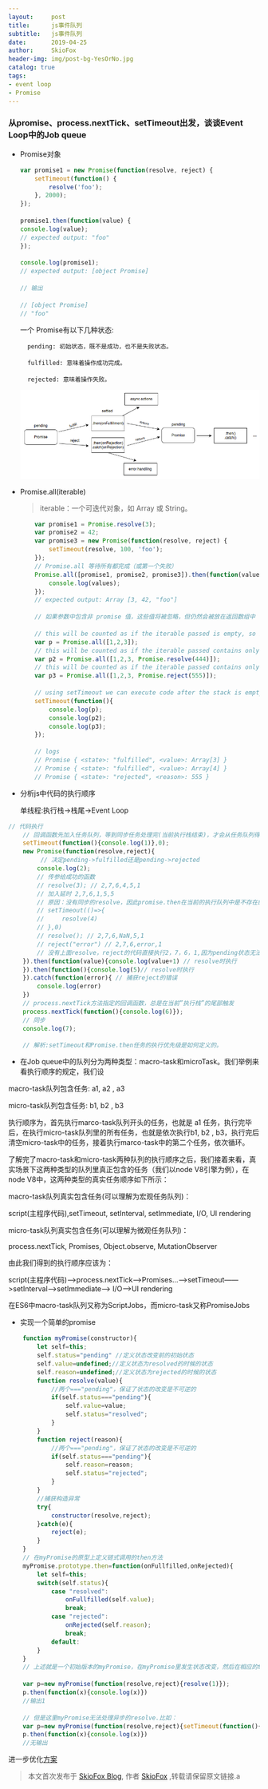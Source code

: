 ```yaml
---
layout:     post
title:      js事件队列
subtitle:   js事件队列
date:       2019-04-25
author:     SkioFox
header-img: img/post-bg-YesOrNo.jpg
catalog: true
tags:
- event loop
- Promise
---
```


### 从promise、process.nextTick、setTimeout出发，谈谈Event Loop中的Job queue

- Promise对象
    ```js
    var promise1 = new Promise(function(resolve, reject) {
        setTimeout(function() {
            resolve('foo');
        }, 2000);
    });

    promise1.then(function(value) {
    console.log(value);
    // expected output: "foo"
    });

    console.log(promise1);
    // expected output: [object Promise]

    // 输出

    // [object Promise]
    // "foo"
    ```
    一个 Promise有以下几种状态:

        pending: 初始状态，既不是成功，也不是失败状态。

        fulfilled: 意味着操作成功完成。

        rejected: 意味着操作失败。

    ![avatar](/img/js/promises.png)
- Promise.all(iterable)

    > iterable：一个可迭代对象，如 Array 或 String。

    ```js
        var promise1 = Promise.resolve(3);
        var promise2 = 42;
        var promise3 = new Promise(function(resolve, reject) {
            setTimeout(resolve, 100, 'foo');
        });
        // Promise.all 等待所有都完成（或第一个失败）
        Promise.all([promise1, promise2, promise3]).then(function(values) {
            console.log(values);
        });
        // expected output: Array [3, 42, "foo"]

        // 如果参数中包含非 promise 值，这些值将被忽略，但仍然会被放在返回数组中（如果 promise 完成的话）：

        // this will be counted as if the iterable passed is empty, so it gets fulfilled
        var p = Promise.all([1,2,3]);
        // this will be counted as if the iterable passed contains only the resolved promise with value "444", so it gets fulfilled
        var p2 = Promise.all([1,2,3, Promise.resolve(444)]);
        // this will be counted as if the iterable passed contains only the rejected promise with value "555", so it gets rejected
        var p3 = Promise.all([1,2,3, Promise.reject(555)]);

        // using setTimeout we can execute code after the stack is empty
        setTimeout(function(){
            console.log(p);
            console.log(p2);
            console.log(p3);
        });

        // logs
        // Promise { <state>: "fulfilled", <value>: Array[3] }
        // Promise { <state>: "fulfilled", <value>: Array[4] }
        // Promise { <state>: "rejected", <reason>: 555 }
    ```


- 分析js中代码的执行顺序

    单线程:执行栈->栈尾->Event Loop

```js
// 代码执行
    // 回调函数先加入任务队列，等到同步任务处理完(当前执行栈结束)，才会从任务队列得到执行
    setTimeout(function(){console.log(1)},0);
    new Promise(function(resolve,reject){
         // 决定pending->fulfilled还是pending->rejected
        console.log(2);
        // 传参给成功的函数 
        // resolve(3); // 2,7,6,4,5,1
        // 加入延时 2,7,6,1,5,5
        // 原因：没有同步的resolve，因此promise.then在当前的执行队列中是不存在的，只有promise从pending转移到resolve，才会有then方法
        // setTimeout(()=>{
        //     resolve(4)
        // },0)
        // resolve(); // 2,7,6,NaN,5,1
        // reject("error") // 2,7,6,error,1
        // 没有上面resolve，reject的代码直接执行2，7，6，1,因为pending状态无法改变
    }).then(function(value){console.log(value+1) // resolve时执行
    }).then(function(){console.log(5)// resolve时执行
    }).catch(function(error){ // 捕获reject的错误
        console.log(error) 
    })
    // process.nextTick方法指定的回调函数，总是在当前”执行栈”的尾部触发
    process.nextTick(function(){console.log(6)});
    // 同步
    console.log(7);

    // 解析:setTimeout和Promise.then任务的执行优先级是如何定义的。

```
- 在Job queue中的队列分为两种类型：macro-task和microTask。我们举例来看执行顺序的规定，我们设

macro-task队列包含任务: a1, a2 , a3

micro-task队列包含任务: b1, b2 , b3

执行顺序为，首先执行marco-task队列开头的任务，也就是 a1 任务，执行完毕后，在执行micro-task队列里的所有任务，也就是依次执行b1, b2 , b3，执行完后清空micro-task中的任务，接着执行marco-task中的第二个任务，依次循环。

了解完了macro-task和micro-task两种队列的执行顺序之后，我们接着来看，真实场景下这两种类型的队列里真正包含的任务（我们以node V8引擎为例），在node V8中，这两种类型的真实任务顺序如下所示：

macro-task队列真实包含任务(可以理解为宏观任务队列)：

script(主程序代码),setTimeout, setInterval, setImmediate, I/O, UI rendering

micro-task队列真实包含任务(可以理解为微观任务队列)：

process.nextTick, Promises, Object.observe, MutationObserver

由此我们得到的执行顺序应该为：

script(主程序代码)—>process.nextTick—>Promises...——>setTimeout——>setInterval——>setImmediate——> I/O——>UI rendering

在ES6中macro-task队列又称为ScriptJobs，而micro-task又称PromiseJobs

- 实现一个简单的promise

```js
    function myPromise(constructor){
        let self=this;
        self.status="pending" //定义状态改变前的初始状态
        self.value=undefined;//定义状态为resolved的时候的状态
        self.reason=undefined;//定义状态为rejected的时候的状态
        function resolve(value){
            //两个==="pending"，保证了状态的改变是不可逆的
            if(self.status==="pending"){
                self.value=value;
                self.status="resolved";
            }
        }
        function reject(reason){
            //两个==="pending"，保证了状态的改变是不可逆的
            if(self.status==="pending"){
                self.reason=reason;
                self.status="rejected";
            }
        }
        //捕获构造异常
        try{
            constructor(resolve,reject);
        }catch(e){
            reject(e);
        }
    }
    // 在myPromise的原型上定义链式调用的then方法
    myPromise.prototype.then=function(onFullfilled,onRejected){
        let self=this;
        switch(self.status){
            case "resolved":
                onFullfilled(self.value);
                break;
            case "rejected":
                onRejected(self.reason);
                break;
            default:       
        }
    }
    // 上述就是一个初始版本的myPromise，在myPromise里发生状态改变，然后在相应的then方法里面根据不同的状态可以执行不同的操作。

    var p=new myPromise(function(resolve,reject){resolve(1)});
    p.then(function(x){console.log(x)})
    //输出1
    
    // 但是这里myPromise无法处理异步的resolve.比如：
    var p=new myPromise(function(resolve,reject){setTimeout(function(){resolve(1)},1000)});
    p.then(function(x){console.log(x)})
    //无输出
```
进一步优化[方案](https://github.com/forthealllight/blog/issues/4)


> 本文首次发布于 [SkioFox Blog](http://blog.skiofox.top), 作者 [SkioFox](https://github.com/LoverFancy/) ,转载请保留原文链接.a